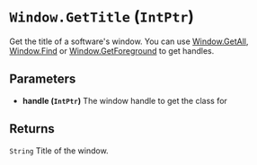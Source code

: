 # `Window.GetTitle` (```IntPtr```)

Get the title of a software's window.
You can use [Window.GetAll](Window.GetAll.md), [Window.Find](Window.Find.md) or [Window.GetForeground](Window.GetForeground.md) to get handles.

## Parameters
* **handle (```IntPtr```)** 
	The window handle to get the class for

## Returns
```String```
Title of the window.

